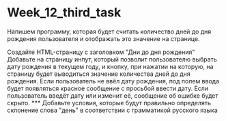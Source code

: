# Week_12_third_task

Напишем программу, которая будет считать количество дней до дня рождения пользователя и отображать это значение на странице.

Создайте HTML-страницу с заголовком "Дни до дня рождения"
Добавьте на страницу инпут, который позволит пользователю выбрать дату рождения в текущем году, и кнопку, при нажатии на которую, на страницу будет выводиться значение количества дней до дня рождения.
Если пользователь не ввёл дату рождения, под полем ввода будет появляться красное сообщение с просьбой ввести дату. Если пользователь введёт дату или изменит её, сообщение об ошибке будет скрыто.
*** Добавьте условия, которые будут правильно определять склонение слова "день" в соответствии с грамматикой русского языка

